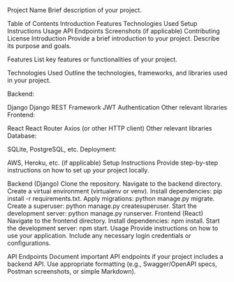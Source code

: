 
Project Name
Brief description of your project.

Table of Contents
Introduction
Features
Technologies Used
Setup Instructions
Usage
API Endpoints
Screenshots (if applicable)
Contributing
License
Introduction
Provide a brief introduction to your project. Describe its purpose and goals.

Features
List key features or functionalities of your project.

Technologies Used
Outline the technologies, frameworks, and libraries used in your project.

Backend:

Django
Django REST Framework
JWT Authentication
Other relevant libraries
Frontend:

React
React Router
Axios (or other HTTP client)
Other relevant libraries
Database:

SQLite, PostgreSQL, etc.
Deployment:

AWS, Heroku, etc. (if applicable)
Setup Instructions
Provide step-by-step instructions on how to set up your project locally.

Backend (Django)
Clone the repository.
Navigate to the backend directory.
Create a virtual environment (virtualenv or venv).
Install dependencies: pip install -r requirements.txt.
Apply migrations: python manage.py migrate.
Create a superuser: python manage.py createsuperuser.
Start the development server: python manage.py runserver.
Frontend (React)
Navigate to the frontend directory.
Install dependencies: npm install.
Start the development server: npm start.
Usage
Provide instructions on how to use your application. Include any necessary login credentials or configurations.

API Endpoints
Document important API endpoints if your project includes a backend API. Use appropriate formatting (e.g., Swagger/OpenAPI specs, Postman screenshots, or simple Markdown).